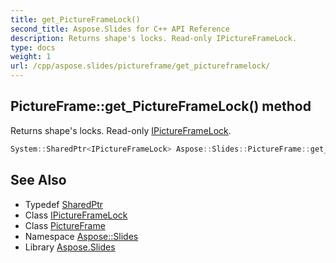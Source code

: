 ```yaml
---
title: get_PictureFrameLock()
second_title: Aspose.Slides for C++ API Reference
description: Returns shape's locks. Read-only IPictureFrameLock.
type: docs
weight: 1
url: /cpp/aspose.slides/pictureframe/get_pictureframelock/
---
```

## PictureFrame::get_PictureFrameLock() method


Returns shape's locks. Read-only [IPictureFrameLock](../../ipictureframelock/).

```cpp
System::SharedPtr<IPictureFrameLock> Aspose::Slides::PictureFrame::get_PictureFrameLock() override
```

## See Also

* Typedef [SharedPtr](../../system/sharedptr/)
* Class [IPictureFrameLock](../ipictureframelock/)
* Class [PictureFrame](./)
* Namespace [Aspose::Slides](../)
* Library [Aspose.Slides](../../)